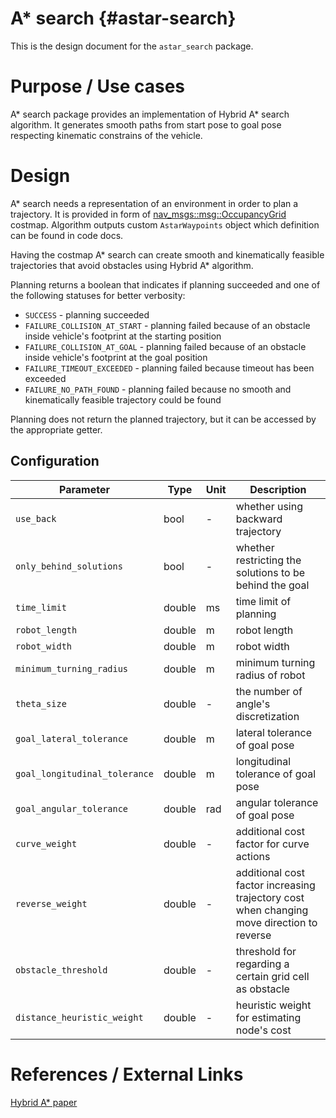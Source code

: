 A* search {#astar-search}
===============

This is the design document for the `astar_search` package.

# Purpose / Use cases

A* search package provides an implementation of Hybrid A* search algorithm. It generates smooth paths from start pose to
goal pose respecting kinematic constrains of the vehicle.

# Design

A* search needs a representation of an environment in order to plan a trajectory.
It is provided in form of [nav_msgs::msg::OccupancyGrid](http://docs.ros.org/en/noetic/api/nav_msgs/html/msg/OccupancyGrid.html) costmap.
Algorithm outputs custom `AstarWaypoints` object which definition can be found in code docs.

Having the costmap A* search can create smooth and kinematically feasible trajectories that avoid obstacles using Hybrid
A* algorithm.

Planning returns a boolean that indicates if planning succeeded and one of the following statuses for better verbosity:
* `SUCCESS` - planning succeeded
* `FAILURE_COLLISION_AT_START` - planning failed because of an obstacle inside vehicle's footprint at the starting
  position
* `FAILURE_COLLISION_AT_GOAL` - planning failed because of an obstacle inside vehicle's footprint at the goal position
* `FAILURE_TIMEOUT_EXCEEDED` - planning failed because timeout has been exceeded
* `FAILURE_NO_PATH_FOUND` - planning failed because no smooth and kinematically feasible trajectory could be found

Planning does not return the planned trajectory, but it can be accessed by the appropriate getter.

## Configuration

| Parameter                     | Type   | Unit | Description                                                                                    |
| ----------------------------- | ------ | ---- | ---------------------------------------------------------------------------------------------- |
| `use_back`                    | bool   | -    | whether using backward trajectory                                                              |
| `only_behind_solutions`       | bool   | -    | whether restricting the solutions to be behind the goal                                        |
| `time_limit`                  | double | ms   | time limit of planning                                                                         |
| `robot_length`                | double | m    | robot length                                                                                   |
| `robot_width`                 | double | m    | robot width                                                                                    |
| `minimum_turning_radius`      | double | m    | minimum turning radius of robot                                                                |
| `theta_size`                  | double | -    | the number of angle's discretization                                                           |
| `goal_lateral_tolerance`      | double | m    | lateral tolerance of goal pose                                                                 |
| `goal_longitudinal_tolerance` | double | m    | longitudinal tolerance of goal pose                                                            |
| `goal_angular_tolerance`      | double | rad  | angular tolerance of goal pose                                                                 |
| `curve_weight`                | double | -    | additional cost factor for curve actions                                                       |
| `reverse_weight`              | double | -    | additional cost factor increasing trajectory cost when changing <br> move direction to reverse |
| `obstacle_threshold`          | double | -    | threshold for regarding a certain grid cell as obstacle                                        |
| `distance_heuristic_weight`   | double | -    | heuristic weight for estimating node's cost                                                    |

# References / External Links

[Hybrid A* paper](https://ai.stanford.edu/~ddolgov/papers/dolgov_gpp_stair08.pdf)
